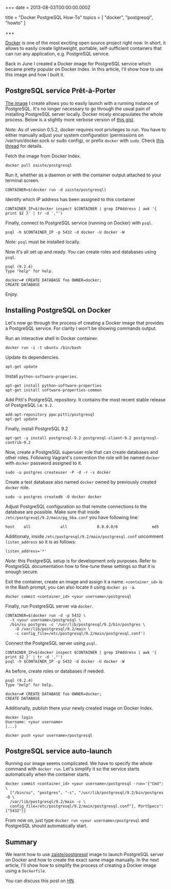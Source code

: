 
+++
date = 2013-08-03T00:00:00.000Z


title = "Docker PostgreSQL How-To"
topics = [ "docker", "postgresql", "howto" ]

+++

[Docker][1] is one of the most exciting open source project right now. In short,
it allows to easily create lightweight, portable, self-sufficient containers
that can run any application, e.g. PostgreSQL service.

Back in June I created a Docker image for PostgreSQL service which became pretty
popular on Docker Index. In this article, I'll show how to use this image and
how I built it.

## PostgreSQL service Prêt-à-Porter

[The image][2] I create allows you to easily launch with a running instance of
PostgreSQL.  It's no longer necessary to go through the usual pain of installing
PostgreSQL server locally. Docker nicely encapsulates the whole process. Below is
a slightly more verbose version of [this gist][3].

*Note:* As of version 0.5.2, docker requires root privileges to run.
You have to either manually adjust your system configuration (permissions on
/var/run/docker.sock or sudo config), or prefix `docker` with `sudo`. Check
[this thread][5] for details.

Fetch the image from Docker Index.

```
docker pull zaiste/postgresql
```

Run it, whether as a daemon or with the container output attached to your
terminal screen.

```
CONTAINER=$(docker run -d zaiste/postgresql)
```

Identify which IP address has been assigned to this container

```
CONTAINER_IP=$(docker inspect $CONTAINER | grep IPAddress | awk '{ print $2 }' | tr -d ',"')
```

Finally, connect to PostgreSQL service (running on Docker) with `psql`.

```
psql -h $CONTAINER_IP -p 5432 -d docker -U docker -W
```

*Note:* `psql` must be installed locally.

Now it's all set up and ready. You can create roles and databases using `psql`.

```
psql (9.2.4)
Type "help" for help.

docker=# CREATE DATABASE foo OWNER=docker;
CREATE DATABASE
```

Enjoy.

## Installing PostgreSQL on Docker

Let's now go through the process of creating a Docker image that provides
a PostgreSQL service. For clarity I won't be showing commands output.

Run an interactive shell in Docker container.

```
docker run -i -t ubuntu /bin/bash
```

Update its dependencies.

```
apt-get update
```

Install `python-software-properies`.

```
apt-get install python-software-properties
apt-get install software-properties-common
```

Add Pitti's PostgreSQL repository. It contains the most recent stable release
of PostgreSQL i.e. `9.2`.

```
add-apt-repository ppa:pitti/postgresql
apt-get update
```

Finally, install PostgreSQL 9.2

```
apt-get -y install postgresql-9.2 postgresql-client-9.2 postgresql-contrib-9.2
```

Now, create a PostgreSQL superuser role that can create databases and other roles.
Following Vagrant's convention the role will be named `docker` with `docker`
password assigned to it.

```
sudo -u postgres createuser -P -d -r -s docker
```

Create a test database also named `docker` owned by previously created `docker`
role.

```
sudo -u postgres createdb -O docker docker
```

Adjust PostgreSQL configuration so that remote connections to the database are
possible. Make sure that inside `/etc/postgresql/9.2/main/pg_hba.conf` you have
following line:

```
host    all             all             0.0.0.0/0               md5
```

Additionaly, inside `/etc/postgresql/9.2/main/postgresql.conf` uncomment
`listen_address` so it is as follows:

```
listen_address='*'
```

*Note:* this PostgreSQL setup is for development only purposes. Refer to
PostgreSQL documentation how to fine-tune these settings so that it is enough
secure.

Exit the container, create an image and assign it a name. `<container_id>` is in
the Bash prompt; you can also locate it using `docker ps -a`.

```
docker commit <container_id> <your username>/postgresql
```

Finally, run PostgreSQL server via `docker`.

```
CONTAINER=$(docker run -d -p 5432 \
  -t <your username>/postgresql \
  /bin/su postgres -c '/usr/lib/postgresql/9.2/bin/postgres \
    -D /var/lib/postgresql/9.2/main \
    -c config_file=/etc/postgresql/9.2/main/postgresql.conf')
```

Connect the PostgreSQL server using `psql`.

```
CONTAINER_IP=$(docker inspect $CONTAINER | grep IPAddress | awk '{ print $2 }' | tr -d ',"')
psql -h $CONTAINER_IP -p 5432 -d docker -U docker -W
```

As before, create roles or databases if needed.

```
psql (9.2.4)
Type "help" for help.

docker=# CREATE DATABASE foo OWNER=docker;
CREATE DATABASE
```

Additionally, publish there your newly created image on Docker Index.

```
docker login
Username: <your username>
[...]
```

```
docker push <your username>/postgresql
```

## PostgreSQL service auto-launch

Running our image seems complicated. We have to specify the whole command with
`docker run`. Let's simplify it so the service starts automatically when the
container starts.

```
docker commit <container_id> <your username>/postgresql -run='{"Cmd": \
  ["/bin/su", "postgres", "-c", "/usr/lib/postgresql/9.2/bin/postgres -D \
  /var/lib/postgresql/9.2/main -c \
  config_file=/etc/postgresql/9.2/main/postgresql.conf"], PortSpecs": ["5432"]}
```

From now on, just type `docker run <your username>/postgresql` and PostgreSQL
should automatically start.

## Summary

We learnt how to use [zaiste/postgresql][2] image to launch PostgreSQL server on
Docker and how to create the exact same image manually. In the next article,
I'll show how to simplify the process of creating a Docker image using a
`Dockerfile`.

You can discuss this post on [HN][4].

[1]: http://docker.io/
[2]: https://index.docker.io/u/zaiste/postgresql/
[3]: https://gist.github.com/zaiste/5735631
[4]: https://news.ycombinator.com/item?id=6198470
[5]: https://groups.google.com/forum/?fromgroups#!topic/docker-club/P3xDLqmLp0E
